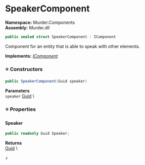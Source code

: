 # SpeakerComponent

**Namespace:** Murder.Components \
**Assembly:** Murder.dll

```csharp
public sealed struct SpeakerComponent : IComponent
```

Component for an entity that is able to speak with other elements.

**Implements:** _[IComponent](../..//Bang/Components/IComponent.html)_

### ⭐ Constructors
```csharp
public SpeakerComponent(Guid speaker)
```

**Parameters** \
`speaker` [Guid](https://learn.microsoft.com/en-us/dotnet/api/System.Guid?view=net-7.0) \

### ⭐ Properties
#### Speaker
```csharp
public readonly Guid Speaker;
```

**Returns** \
[Guid](https://learn.microsoft.com/en-us/dotnet/api/System.Guid?view=net-7.0) \


⚡